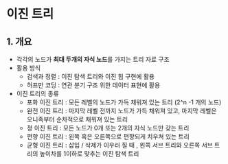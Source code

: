 # 이진 트리

## 1. 개요

- 각각의 노드가 **최대 두개의 자식 노드**를 가지는 트리 자료 구조
- 활용 방식
    - 검색과 정렬 : 이진 탐색 트리와 이진 힙 구현에 활용
    - 허프만 코딩 : 연관 분기 구조 위한 데이터 표현에 활용
- 이진 트리의 종류
    - 포화 이진 트리 : 모든 레벨의 노드가 가득 채워져 있는 트리 (2^n -1 개의 노드)
    - 완전 이진 트리 :  마지막 레벨 전까지 노드가 가득 채워져 있고, 마지막 레벨은 오니족부터 순차적으로 채워져 있는 트리
    - 정 이진 트리 : 모든 노드가 0개 또는 2개의 자식 노드만 갖는 트리
    - 편향 이진 트리 : 왼쪽 혹은 오른쪽으로 편향되게 치우쳐 있는 트리
    - 균형 이진 트리 : 삽입 / 삭제가 이우러 질 때 , 왼쪽 서브 트리와 오른쪽 서브 트리의 높이차를 1이하로 맞추는 이진 탐색 트리